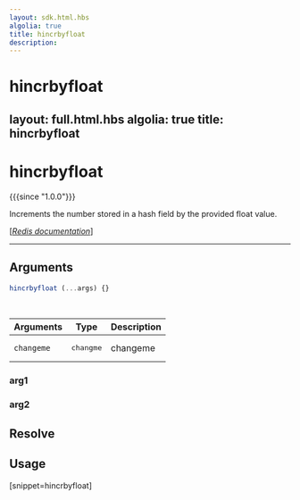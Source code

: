 ```yaml
---
layout: sdk.html.hbs
algolia: true
title: hincrbyfloat
description:
---
```


# hincrbyfloat
layout: full.html.hbs
algolia: true
title: hincrbyfloat
---

# hincrbyfloat

{{{since "1.0.0"}}}

Increments the number stored in a hash field by the provided float value.

[[_Redis documentation_]](https://redis.io/commands/hincrbyfloat)

---

## Arguments

```js
hincrbyfloat (...args) {}

```

<br/>

| Arguments    | Type    | Description |
|--------------|---------|-------------|
| ``changeme`` | <pre>changme</pre> | changeme    |

### arg1

### arg2

## Resolve

## Usage

[snippet=hincrbyfloat]
